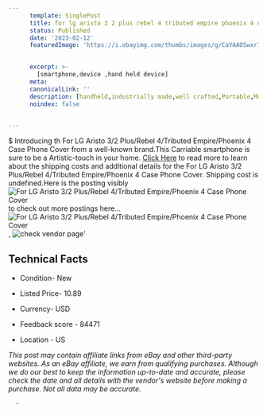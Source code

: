 ```yaml
---
      template: SinglePost
      title: for lg aristo 3 2 plus rebel 4 tributed empire phoenix 4 case phone cover
      status: Published
      date: '2023-02-12'
      featuredImage: 'https://i.ebayimg.com/thumbs/images/g/CaYAAOSwxr1dprss/s-l225.jpg'
       

      excerpt: >-
        [smartphone,device ,hand held device]
      meta:
      canonicalLink: ''
      description: [handheld,industrially made,well crafted,Portable,Mobile,Compact,Convenient,Lightweight,Maneuverable,Man-portable,Miniature,Carriable,Hand-held,Light,Holdable,Transportable,Mobile device,Pocket-sized,On-the-go,Wireless,Cordless,Compact size,Convenient size, smartphone,device ,hand held device]
      noindex: false
      

---
```

$
      Introducing th For LG Aristo 3/2 Plus/Rebel 4/Tributed Empire/Phoenix 4 Case Phone Cover from a well-known brand.This Carriable smartphone is sure to be a Artistic-touch in your home. [Click Here](https://www.ebay.com/itm/134181519074?hash=item1f3dd77ee2%3Ag%3ACaYAAOSwxr1dprss&mkevt=1&mkcid=1&mkrid=711-53200-19255-0&campid=%253CePNCampaignId%253E&customid=%253CreferenceId%253E&toolid=10049) to read more to learn about the shipping costs and additional details for the For LG Aristo 3/2 Plus/Rebel 4/Tributed Empire/Phoenix 4 Case Phone Cover. Shipping cost is undefined.Here is the posting visibly ![For LG Aristo 3/2 Plus/Rebel 4/Tributed Empire/Phoenix 4 Case Phone Cover](https://i.ebayimg.com/thumbs/images/g/CaYAAOSwxr1dprss/s-l225.jpg) to check out more postings here... ![For LG Aristo 3/2 Plus/Rebel 4/Tributed Empire/Phoenix 4 Case Phone Cover](https://i.ebayimg.com/images/g/CaYAAOSwxr1dprss/s-l1600.jpg), ![check vendor page](https://origin-galleryplus.ebayimg.com/ws/web/134181519074_2_0_1/225x225.jpg,https://origin-galleryplus.ebayimg.com/ws/web/134181519074_3_0_1/225x225.jpg,https://origin-galleryplus.ebayimg.com/ws/web/134181519074_4_0_1/225x225.jpg,https://origin-galleryplus.ebayimg.com/ws/web/134181519074_5_0_1/225x225.jpg,https://origin-galleryplus.ebayimg.com/ws/web/134181519074_6_0_1/225x225.jpg,https://origin-galleryplus.ebayimg.com/ws/web/134181519074_7_0_1/225x225.jpg,https://origin-galleryplus.ebayimg.com/ws/web/134181519074_8_0_1/225x225.jpg,https://origin-galleryplus.ebayimg.com/ws/web/134181519074_9_0_1/225x225.jpg,https://origin-galleryplus.ebayimg.com/ws/web/134181519074_10_0_1/225x225.jpg,https://origin-galleryplus.ebayimg.com/ws/web/134181519074_11_0_1/225x225.jpg,https://origin-galleryplus.ebayimg.com/ws/web/134181519074_12_0_1/225x225.jpg)'

      

 ## Technical Facts 



     
      

 - Condition- New 


      

 - Listed Price- 10.89 


      

 - Currency- USD 


      

 - Feedback score - 84471 


      

 - Location - US 


      
      

 *_This post may contain affiliate links from eBay and other third-party websites. As an eBay affiliate, we earn from qualifying purchases. Although we do our best to keep the information up-to-date and accurate, please check the date and all details with the vendor's website before making a purchase. Not all data may be accurate._*




      -
